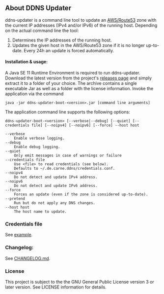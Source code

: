 ## About DDNS Updater
ddns-updater is a command line tool to update an [AWS/Route53](https://aws.amazon.com/de/route53/) zone with the current IP addresses (IPv4 and/or IPv6) of the running host.
Depending on the actual command line the tool:
1. Determines the IP addresses of the running host.
2. Updates the given host in the AWS/Route53 zone if it is no longer up-to-date. Every 24h an update is forced automatically. 

#### Installation & usage:
A Java SE 11 Runtime Environment is required to run ddns-updater.
Download the latest version from the project's [releases page](https://github.com/hdecarne/ddns-updater/releases/latest) and simply extract it to a folder of your choice.
The archive contains a single executable Jar as well as a folder with the license information. Invoke the application via the command

```
java -jar ddns-updater-boot-<version>.jar [command line arguments]
```

The application command line supports the following options:
```
ddns-updater-boot-<version> [--verbose|--debug] [--quiet] [--credentials file] [--noipv4] [--noipv6] [--force] --host host

--verbose
	Enable verbose logging.
--debug
	Enable debug logging.
--quiet
	Only emit messages in case of warnings or failure
--credentials file
	Use <file> to read credentials (see below).
	Defaults to ~/.de.carne.ddns/credentials.conf.
--noipv4
	Do not detect and update IPv4 address.
--noipv6
	Do not detect and update IPv6 address.
--force
	Forces an update (even if the zone is considered up-to-date).
--pretend
	Run but do not apply any DNS changes.
--host host
	The host name to update.
```

### Credentials file
See [example](https://raw.githubusercontent.com/hdecarne/ddns-updater/master/src/test/resources/credentials.conf).

### Changelog:
See [CHANGELOG.md](https://raw.githubusercontent.com/hdecarne/ddns-updater/master/CHANGELOG.md).


### License
This project is subject to the the GNU General Public License version 3 or later version.
See LICENSE information for details.
